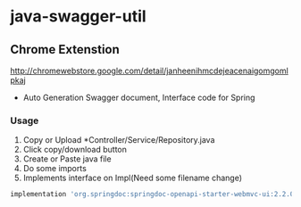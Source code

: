 # java-swagger-util

## Chrome Extenstion
http://chromewebstore.google.com/detail/janheenihmcdejeacenaigomgomlpkaj
- Auto Generation Swagger document, Interface code for Spring

### Usage
1. Copy or Upload *Controller/Service/Repository.java
2. Click copy/download button
3. Create or Paste java file
4. Do some imports
5. Implements interface on Impl(Need some filename change)

```bash
implementation 'org.springdoc:springdoc-openapi-starter-webmvc-ui:2.2.0'
```
